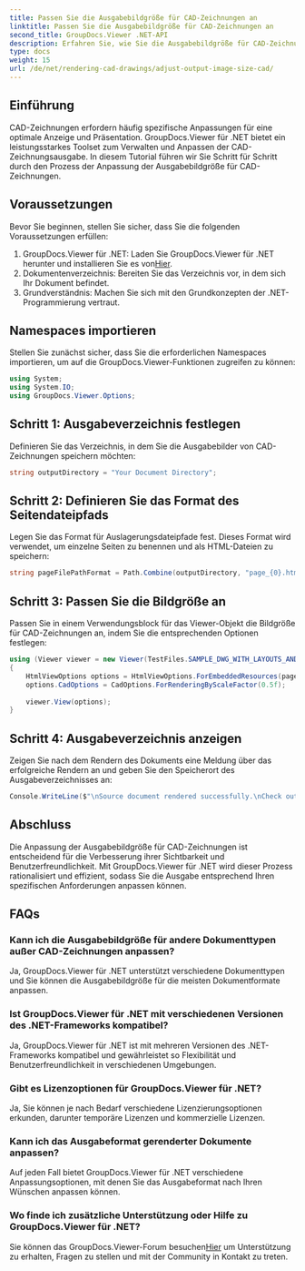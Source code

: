 ```yaml
---
title: Passen Sie die Ausgabebildgröße für CAD-Zeichnungen an
linktitle: Passen Sie die Ausgabebildgröße für CAD-Zeichnungen an
second_title: GroupDocs.Viewer .NET-API
description: Erfahren Sie, wie Sie die Ausgabebildgröße für CAD-Zeichnungen mit GroupDocs.Viewer für .NET anpassen. Verbessern Sie mühelos Sichtbarkeit und Benutzerfreundlichkeit.
type: docs
weight: 15
url: /de/net/rendering-cad-drawings/adjust-output-image-size-cad/
---
```

## Einführung
CAD-Zeichnungen erfordern häufig spezifische Anpassungen für eine optimale Anzeige und Präsentation. GroupDocs.Viewer für .NET bietet ein leistungsstarkes Toolset zum Verwalten und Anpassen der CAD-Zeichnungsausgabe. In diesem Tutorial führen wir Sie Schritt für Schritt durch den Prozess der Anpassung der Ausgabebildgröße für CAD-Zeichnungen.
## Voraussetzungen
Bevor Sie beginnen, stellen Sie sicher, dass Sie die folgenden Voraussetzungen erfüllen:
1.  GroupDocs.Viewer für .NET: Laden Sie GroupDocs.Viewer für .NET herunter und installieren Sie es von[Hier](https://releases.groupdocs.com/viewer/net/).
2. Dokumentenverzeichnis: Bereiten Sie das Verzeichnis vor, in dem sich Ihr Dokument befindet.
3. Grundverständnis: Machen Sie sich mit den Grundkonzepten der .NET-Programmierung vertraut.

## Namespaces importieren
Stellen Sie zunächst sicher, dass Sie die erforderlichen Namespaces importieren, um auf die GroupDocs.Viewer-Funktionen zugreifen zu können:
```csharp
using System;
using System.IO;
using GroupDocs.Viewer.Options;
```
## Schritt 1: Ausgabeverzeichnis festlegen
Definieren Sie das Verzeichnis, in dem Sie die Ausgabebilder von CAD-Zeichnungen speichern möchten:
```csharp
string outputDirectory = "Your Document Directory";
```
## Schritt 2: Definieren Sie das Format des Seitendateipfads
Legen Sie das Format für Auslagerungsdateipfade fest. Dieses Format wird verwendet, um einzelne Seiten zu benennen und als HTML-Dateien zu speichern:
```csharp
string pageFilePathFormat = Path.Combine(outputDirectory, "page_{0}.html");
```
## Schritt 3: Passen Sie die Bildgröße an
Passen Sie in einem Verwendungsblock für das Viewer-Objekt die Bildgröße für CAD-Zeichnungen an, indem Sie die entsprechenden Optionen festlegen:
```csharp
using (Viewer viewer = new Viewer(TestFiles.SAMPLE_DWG_WITH_LAYOUTS_AND_LAYERS))
{
    HtmlViewOptions options = HtmlViewOptions.ForEmbeddedResources(pageFilePathFormat);
    options.CadOptions = CadOptions.ForRenderingByScaleFactor(0.5f);
    
    viewer.View(options);
}
```
## Schritt 4: Ausgabeverzeichnis anzeigen
Zeigen Sie nach dem Rendern des Dokuments eine Meldung über das erfolgreiche Rendern an und geben Sie den Speicherort des Ausgabeverzeichnisses an:
```csharp
Console.WriteLine($"\nSource document rendered successfully.\nCheck output in {outputDirectory}.");
```

## Abschluss
Die Anpassung der Ausgabebildgröße für CAD-Zeichnungen ist entscheidend für die Verbesserung ihrer Sichtbarkeit und Benutzerfreundlichkeit. Mit GroupDocs.Viewer für .NET wird dieser Prozess rationalisiert und effizient, sodass Sie die Ausgabe entsprechend Ihren spezifischen Anforderungen anpassen können.
## FAQs
### Kann ich die Ausgabebildgröße für andere Dokumenttypen außer CAD-Zeichnungen anpassen?
Ja, GroupDocs.Viewer für .NET unterstützt verschiedene Dokumenttypen und Sie können die Ausgabebildgröße für die meisten Dokumentformate anpassen.
### Ist GroupDocs.Viewer für .NET mit verschiedenen Versionen des .NET-Frameworks kompatibel?
Ja, GroupDocs.Viewer für .NET ist mit mehreren Versionen des .NET-Frameworks kompatibel und gewährleistet so Flexibilität und Benutzerfreundlichkeit in verschiedenen Umgebungen.
### Gibt es Lizenzoptionen für GroupDocs.Viewer für .NET?
Ja, Sie können je nach Bedarf verschiedene Lizenzierungsoptionen erkunden, darunter temporäre Lizenzen und kommerzielle Lizenzen.
### Kann ich das Ausgabeformat gerenderter Dokumente anpassen?
Auf jeden Fall bietet GroupDocs.Viewer für .NET verschiedene Anpassungsoptionen, mit denen Sie das Ausgabeformat nach Ihren Wünschen anpassen können.
### Wo finde ich zusätzliche Unterstützung oder Hilfe zu GroupDocs.Viewer für .NET?
 Sie können das GroupDocs.Viewer-Forum besuchen[Hier](https://forum.groupdocs.com/c/viewer/9) um Unterstützung zu erhalten, Fragen zu stellen und mit der Community in Kontakt zu treten.